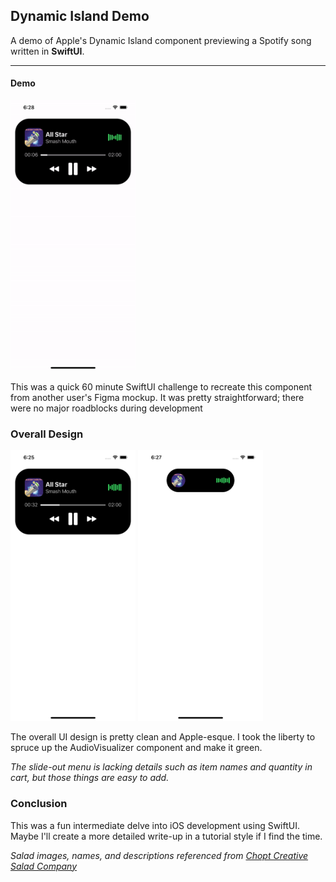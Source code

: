 ## Dynamic Island Demo

A demo of Apple's Dynamic Island component previewing a Spotify song written in **SwiftUI**.
***

#### Demo

<img src="Image/demo.gif" width="200"><br>

This was a quick 60 minute SwiftUI challenge to recreate this component from another user's Figma mockup. It was pretty straightforward; there were no major roadblocks during development<br>

### Overall Design
<img src="Image/full.png" width="200"> <img src="Image/mini.png" width="200"><br>

The overall UI design is pretty clean and Apple-esque. I took the liberty to spruce up
the AudioVisualizer component and make it green.<br>

*The slide-out menu is lacking details such as item names and quantity in cart, but those things are easy to add.*<br>

### Conclusion

This was a fun intermediate delve into iOS development using SwiftUI. Maybe I'll create a more detailed write-up in a tutorial style if I find the time.<br>

*Salad images, names, and descriptions referenced from [Chopt Creative Salad Company](https://www.choptsalad.com/)*

